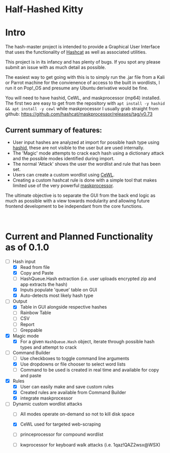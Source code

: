 # Half-Hashed Kitty

# Intro

The hash-master project is intended to provide a Graphical User Interface that uses the functionality of [Hashcat](https://hashcat.net/hashcat/) as well as associated utilities.  

This project is in its infancy and has plenty of bugs.  If you spot any please submit an issue with as much detail as possible.

The easiest way to get going with this is to simply run the .jar file from a Kali or Parrot machine for the convienence of access to the built in wordlists, I run it on Pop\!\_OS and presume any Ubuntu derivative would be fine.  

You will need to have hashid, CeWL, and maskprocessor (mp64) installed.  The first two are easy to get from the repository with `apt install -y hashid && apt install -y cewl` while maskprocessor I usually grab straight from github: https://github.com/hashcat/maskprocessor/releases/tag/v0.73

## Current summary of features:

- User input hashes are analyzed at import for possible hash type using [hashid](http://psypanda.github.io/hashID/), these are not visible to the user but are used internally.  
- The 'Magic' mode attempts to crack each hash using a dictionary attack and the possible modes identified during import.  
- The normal 'Attack' shows the user the wordlist and rule that has been set.
- Users can create a custom wordlist using [CeWL](https://digi.ninja/projects/cewl.php).  
- Creating a custom hashcat rule is done with a simple tool that makes limited use of the very powerful [maskprocessor](https://hashcat.net/wiki/doku.php?id=maskprocessor). 

The ultimate objective is to separate the GUI from the back end logic as much as possible with a view towards modularity and allowing future frontend development to be independant from the core functions. 
<p>&nbsp;</p>

# Current and Planned Functionality as of 0.1.0

- [ ] Hash input
	- [x] Read from file
	- [x] Copy and Paste 
	- [ ] HashQueue.Hash extraction (i.e. user uploads encrypted zip and app extracts the hash)
	- [x] Inputs populate 'queue' table on GUI
	- [x] Auto-detects most likely hash type
- [ ] Output
	- [x] Table in GUI alongside respective hashes
	- [ ] Rainbow Table
	- [ ] CSV
	- [ ] Report
	- [ ] Greppable
- [x] Magic mode
	- [x] For a given `HashQueue.Hash` object, iterate through possible hash types and attempt to crack
- [ ] Command Builder
	- [ ] Use checkboxes to toggle command line arguments
	- [x] Use dropdowns or file chooser to select word lists
	- [ ] Command to be used is created in real time and available for copy and paste
- [x] Rules
	- [x] User can easily make and save custom rules
	- [x] Created rules are available from Command Builder
	- [x] integrate maskprocessor
- [ ] Dynamic custom wordlist attacks
	- [ ] All modes operate on-demand so not to kill disk space
	- [x] CeWL used for targeted web-scraping
	- [ ] princeprocessor for compound wordlist
	- [ ] kwprocessor for keyboard walk attacks (i.e. 1qaz!QAZ2wsx@WSX)


